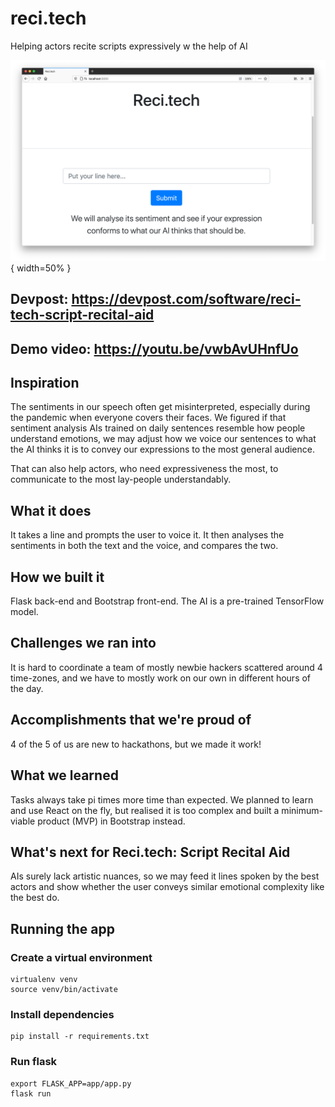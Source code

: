 # reci.tech
Helping actors recite scripts expressively w the help of AI

![Picture of the UI](preview.png){ width=50% }

## Devpost: <https://devpost.com/software/reci-tech-script-recital-aid>

## Demo video: <https://youtu.be/vwbAvUHnfUo>

## Inspiration
The sentiments in our speech often get misinterpreted, especially during the pandemic when everyone covers their faces. We figured if that sentiment analysis AIs trained on daily sentences resemble how people understand emotions, we may adjust how we voice our sentences to what the AI thinks it is to convey our expressions to the most general audience.

That can also help actors, who need expressiveness the most, to communicate to the most lay-people understandably.

## What it does
It takes a line and prompts the user to voice it.
It then analyses the sentiments in both the text and the voice, and compares the two.

## How we built it
Flask back-end and Bootstrap front-end.
The AI is a pre-trained TensorFlow model.

## Challenges we ran into
It is hard to coordinate a team of mostly newbie hackers scattered around 4 time-zones, and we have to mostly work on our own in different hours of the day.

## Accomplishments that we're proud of
4 of the 5 of us are new to hackathons, but we made it work!

## What we learned
Tasks always take pi times more time than expected. We planned to learn and use React on the fly, but realised it is too complex and built a minimum-viable product (MVP) in Bootstrap instead.

## What's next for Reci.tech: Script Recital Aid
AIs surely lack artistic nuances, so we may feed it lines spoken by the best actors and show whether the user conveys similar emotional complexity like the best do.

## Running the app
### Create a virtual environment
``` shell
virtualenv venv
source venv/bin/activate
```
### Install dependencies
``` shell
pip install -r requirements.txt
```
### Run flask
``` shell
export FLASK_APP=app/app.py
flask run
```
